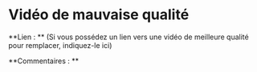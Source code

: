 # Vidéo de mauvaise qualité

**Lien : ** (Si vous possédez un lien vers une vidéo de meilleure qualité pour remplacer, indiquez-le ici)

**Commentaires : **


